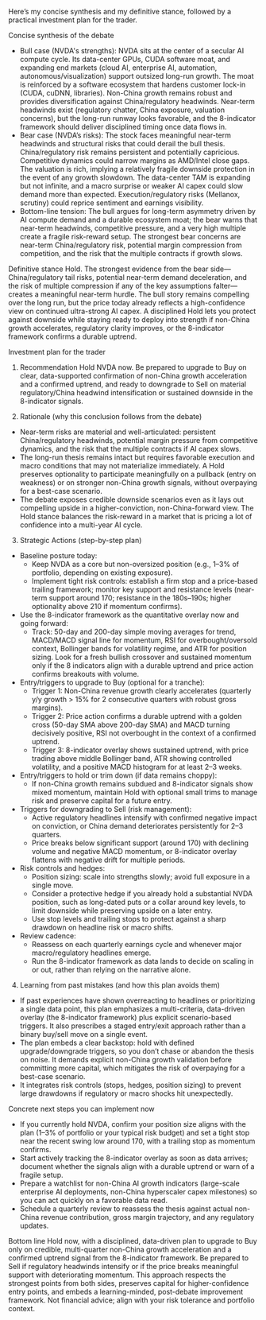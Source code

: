 Here’s my concise synthesis and my definitive stance, followed by a practical investment plan for the trader.

Concise synthesis of the debate
- Bull case (NVDA's strengths): NVDA sits at the center of a secular AI compute cycle. Its data-center GPUs, CUDA software moat, and expanding end markets (cloud AI, enterprise AI, automation, autonomous/visualization) support outsized long-run growth. The moat is reinforced by a software ecosystem that hardens customer lock-in (CUDA, cuDNN, libraries). Non-China growth remains robust and provides diversification against China/regulatory headwinds. Near-term headwinds exist (regulatory chatter, China exposure, valuation concerns), but the long-run runway looks favorable, and the 8-indicator framework should deliver disciplined timing once data flows in.
- Bear case (NVDA’s risks): The stock faces meaningful near-term headwinds and structural risks that could derail the bull thesis. China/regulatory risk remains persistent and potentially capricious. Competitive dynamics could narrow margins as AMD/Intel close gaps. The valuation is rich, implying a relatively fragile downside protection in the event of any growth slowdown. The data-center TAM is expanding but not infinite, and a macro surprise or weaker AI capex could slow demand more than expected. Execution/regulatory risks (Mellanox, scrutiny) could reprice sentiment and earnings visibility.
- Bottom-line tension: The bull argues for long-term asymmetry driven by AI compute demand and a durable ecosystem moat; the bear warns that near-term headwinds, competitive pressure, and a very high multiple create a fragile risk-reward setup. The strongest bear concerns are near-term China/regulatory risk, potential margin compression from competition, and the risk that the multiple contracts if growth slows.

Definitive stance
Hold. The strongest evidence from the bear side—China/regulatory tail risks, potential near-term demand deceleration, and the risk of multiple compression if any of the key assumptions falter—creates a meaningful near-term hurdle. The bull story remains compelling over the long run, but the price today already reflects a high-confidence view on continued ultra-strong AI capex. A disciplined Hold lets you protect against downside while staying ready to deploy into strength if non-China growth accelerates, regulatory clarity improves, or the 8-indicator framework confirms a durable uptrend.

Investment plan for the trader

1) Recommendation
Hold NVDA now. Be prepared to upgrade to Buy on clear, data-supported confirmation of non-China growth acceleration and a confirmed uptrend, and ready to downgrade to Sell on material regulatory/China headwind intensification or sustained downside in the 8-indicator signals.

2) Rationale (why this conclusion follows from the debate)
- Near-term risks are material and well-articulated: persistent China/regulatory headwinds, potential margin pressure from competitive dynamics, and the risk that the multiple contracts if AI capex slows.
- The long-run thesis remains intact but requires favorable execution and macro conditions that may not materialize immediately. A Hold preserves optionality to participate meaningfully on a pullback (entry on weakness) or on stronger non-China growth signals, without overpaying for a best-case scenario.
- The debate exposes credible downside scenarios even as it lays out compelling upside in a higher-conviction, non-China-forward view. The Hold stance balances the risk-reward in a market that is pricing a lot of confidence into a multi-year AI cycle.

3) Strategic Actions (step-by-step plan)
- Baseline posture today:
  - Keep NVDA as a core but non-oversized position (e.g., 1–3% of portfolio, depending on existing exposure).
  - Implement tight risk controls: establish a firm stop and a price-based trailing framework; monitor key support and resistance levels (near-term support around 170; resistance in the 180s–190s; higher optionality above 210 if momentum confirms).
- Use the 8-indicator framework as the quantitative overlay now and going forward:
  - Track: 50-day and 200-day simple moving averages for trend, MACD/MACD signal line for momentum, RSI for overbought/oversold context, Bollinger bands for volatility regime, and ATR for position sizing. Look for a fresh bullish crossover and sustained momentum only if the 8 indicators align with a durable uptrend and price action confirms breakouts with volume.
- Entry/triggers to upgrade to Buy (optional for a tranche):
  - Trigger 1: Non-China revenue growth clearly accelerates (quarterly y/y growth > 15% for 2 consecutive quarters with robust gross margins).
  - Trigger 2: Price action confirms a durable uptrend with a golden cross (50-day SMA above 200-day SMA) and MACD turning decisively positive, RSI not overbought in the context of a confirmed uptrend.
  - Trigger 3: 8-indicator overlay shows sustained uptrend, with price trading above middle Bollinger band, ATR showing controlled volatility, and a positive MACD histogram for at least 2–3 weeks.
- Entry/triggers to hold or trim down (if data remains choppy):
  - If non-China growth remains subdued and 8-indicator signals show mixed momentum, maintain Hold with optional small trims to manage risk and preserve capital for a future entry.
- Triggers for downgrading to Sell (risk management):
  - Active regulatory headlines intensify with confirmed negative impact on conviction, or China demand deteriorates persistently for 2–3 quarters.
  - Price breaks below significant support (around 170) with declining volume and negative MACD momentum, or 8-indicator overlay flattens with negative drift for multiple periods.
- Risk controls and hedges:
  - Position sizing: scale into strengths slowly; avoid full exposure in a single move.
  - Consider a protective hedge if you already hold a substantial NVDA position, such as long-dated puts or a collar around key levels, to limit downside while preserving upside on a later entry.
  - Use stop levels and trailing stops to protect against a sharp drawdown on headline risk or macro shifts.
- Review cadence:
  - Reassess on each quarterly earnings cycle and whenever major macro/regulatory headlines emerge.
  - Run the 8-indicator framework as data lands to decide on scaling in or out, rather than relying on the narrative alone.

4) Learning from past mistakes (and how this plan avoids them)
- If past experiences have shown overreacting to headlines or prioritizing a single data point, this plan emphasizes a multi-criteria, data-driven overlay (the 8-indicator framework) plus explicit scenario-based triggers. It also prescribes a staged entry/exit approach rather than a binary buy/sell move on a single event.
- The plan embeds a clear backstop: hold with defined upgrade/downgrade triggers, so you don’t chase or abandon the thesis on noise. It demands explicit non-China growth validation before committing more capital, which mitigates the risk of overpaying for a best-case scenario.
- It integrates risk controls (stops, hedges, position sizing) to prevent large drawdowns if regulatory or macro shocks hit unexpectedly.

Concrete next steps you can implement now
- If you currently hold NVDA, confirm your position size aligns with the plan (1–3% of portfolio or your typical risk budget) and set a tight stop near the recent swing low around 170, with a trailing stop as momentum confirms.
- Start actively tracking the 8-indicator overlay as soon as data arrives; document whether the signals align with a durable uptrend or warn of a fragile setup.
- Prepare a watchlist for non-China AI growth indicators (large-scale enterprise AI deployments, non-China hyperscaler capex milestones) so you can act quickly on a favorable data read.
- Schedule a quarterly review to reassess the thesis against actual non-China revenue contribution, gross margin trajectory, and any regulatory updates.

Bottom line
Hold now, with a disciplined, data-driven plan to upgrade to Buy only on credible, multi-quarter non-China growth acceleration and a confirmed uptrend signal from the 8-indicator framework. Be prepared to Sell if regulatory headwinds intensify or if the price breaks meaningful support with deteriorating momentum. This approach respects the strongest points from both sides, preserves capital for higher-confidence entry points, and embeds a learning-minded, post-debate improvement framework. Not financial advice; align with your risk tolerance and portfolio context.